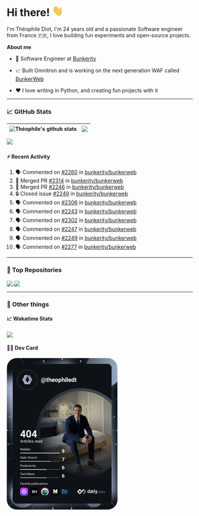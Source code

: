 # Hi there! <img src="./wave.gif" width="30px" height="30px" />

I'm Théophile Diot, I'm 24 years old and a passionate Software engineer from France 🇫🇷, I love building fun experiments and open-source projects.

**About me**

- 💼 Software Engineer at [Bunkerity](https://www.bunkerity.com/)

- 📈 Built Omnitron and is working on the next generation WAF called [BunkerWeb](https://www.bunkerweb.io)

- ❤️ I love writing in Python, and creating fun projects with it

---

### 📈 GitHub Stats

| <img align="center" src="https://github-readme-stats.vercel.app/api?username=TheophileDiot&show_icons=true&include_all_commits=true&theme=algolia&hide_border=true&rank_icon=github" alt="Théophile's github stats" /> | <img align="center" src="https://github-readme-stats.vercel.app/api/top-langs/?username=TheophileDiot&layout=compact&theme=algolia&hide_border=true" /> |
| ---------------------------------------------------------------------------------------------------------------------------------------------------------------------------------------------------------------------- | ------------------------------------------------------------------------------------------------------------------------------------------------------- |

![](https://github-readme-activity-graph.vercel.app/graph?username=TheophileDiot&theme=tokyo-night)

#### :zap: Recent Activity

<!--START_SECTION:activity-->
1. 🗣 Commented on [#2260](https://github.com/bunkerity/bunkerweb/issues/2260#issuecomment-2909981423) in [bunkerity/bunkerweb](https://github.com/bunkerity/bunkerweb)
2. 🎉 Merged PR [#2314](https://github.com/bunkerity/bunkerweb/pull/2314) in [bunkerity/bunkerweb](https://github.com/bunkerity/bunkerweb)
3. 🎉 Merged PR [#2246](https://github.com/bunkerity/bunkerweb/pull/2246) in [bunkerity/bunkerweb](https://github.com/bunkerity/bunkerweb)
4. 🔒 Closed issue [#2249](https://github.com/bunkerity/bunkerweb/issues/2249) in [bunkerity/bunkerweb](https://github.com/bunkerity/bunkerweb)
5. 🗣 Commented on [#2306](https://github.com/bunkerity/bunkerweb/pull/2306#issuecomment-2900717694) in [bunkerity/bunkerweb](https://github.com/bunkerity/bunkerweb)
6. 🗣 Commented on [#2243](https://github.com/bunkerity/bunkerweb/issues/2243#issuecomment-2895069827) in [bunkerity/bunkerweb](https://github.com/bunkerity/bunkerweb)
7. 🗣 Commented on [#2302](https://github.com/bunkerity/bunkerweb/issues/2302#issuecomment-2894954664) in [bunkerity/bunkerweb](https://github.com/bunkerity/bunkerweb)
8. 🗣 Commented on [#2247](https://github.com/bunkerity/bunkerweb/issues/2247#issuecomment-2894949369) in [bunkerity/bunkerweb](https://github.com/bunkerity/bunkerweb)
9. 🗣 Commented on [#2249](https://github.com/bunkerity/bunkerweb/issues/2249#issuecomment-2894922595) in [bunkerity/bunkerweb](https://github.com/bunkerity/bunkerweb)
10. 🗣 Commented on [#2277](https://github.com/bunkerity/bunkerweb/issues/2277#issuecomment-2894907457) in [bunkerity/bunkerweb](https://github.com/bunkerity/bunkerweb)
<!--END_SECTION:activity-->

---

### 🔧 Top Repositories

<a href="https://github.com/bunkerity/bunkerweb">
  <img align="center" src="https://github-readme-stats.vercel.app/api/pin/?username=Bunkerity&repo=bunkerweb&theme=algolia" />
</a>
<a href="https://github.com/TheophileDiot/Omnitron">
  <img align="center" src="https://github-readme-stats.vercel.app/api/pin/?username=TheophileDiot&repo=Omnitron&theme=algolia" />
</a>

---

### 🎉 Other things

#### 📈 Wakatime Stats

<a href="https://wakatime.com/@theophile_bunkerity">
  <img align="center" src="https://github-readme-stats.vercel.app/api/wakatime?username=3aa5ce41-c253-43d9-8441-a721e446a45f&layout=compact&theme=algolia" />
</a>

#### 👨‍💻 Dev Card

<a href="https://app.daily.dev/TheophileDt">
  <img src="./devcard.svg" width="300" alt="Théophile Diot's Dev Card"/>
</a>
